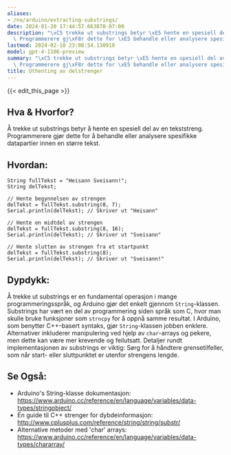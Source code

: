 ```yaml
---
aliases:
- /no/arduino/extracting-substrings/
date: 2024-01-20 17:44:57.663878-07:00
description: "\xC5 trekke ut substrings betyr \xE5 hente en spesiell del av en tekststreng.\
  \ Programmerere gj\xF8r dette for \xE5 behandle eller analysere spesifikke datapartier\u2026"
lastmod: 2024-02-18 23:08:54.130910
model: gpt-4-1106-preview
summary: "\xC5 trekke ut substrings betyr \xE5 hente en spesiell del av en tekststreng.\
  \ Programmerere gj\xF8r dette for \xE5 behandle eller analysere spesifikke datapartier\u2026"
title: Uthenting av delstrenger
---
```


{{< edit_this_page >}}

## Hva & Hvorfor?
Å trekke ut substrings betyr å hente en spesiell del av en tekststreng. Programmerere gjør dette for å behandle eller analysere spesifikke datapartier innen en større tekst.

## Hvordan:
```Arduino
String fullTekst = "Heisann Sveisann!";
String delTekst;

// Hente begynnelsen av strengen
delTekst = fullTekst.substring(0, 7);
Serial.println(delTekst); // Skriver ut "Heisann"

// Hente en midtdel av strengen
delTekst = fullTekst.substring(8, 16);
Serial.println(delTekst); // Skriver ut "Sveisann"

// Hente slutten av strengen fra et startpunkt
delTekst = fullTekst.substring(8);
Serial.println(delTekst); // Skriver ut "Sveisann!"
```

## Dypdykk:
Å trekke ut substrings er en fundamental operasjon i mange programmeringsspråk, og Arduino gjør det enkelt gjennom `String`-klassen. Substrings har vært en del av programmering siden språk som C, hvor man skulle bruke funksjoner som `strncpy` for å oppnå samme resultat. I Arduino, som benytter C++-basert syntaks, gjør `String`-klassen jobben enklere. Alternativer inkluderer manipulering ved hjelp av `char`-arrays og pekere, men dette kan være mer krevende og feilutsatt. Detaljer rundt implementasjonen av substrings er viktig: Sørg for å håndtere grensetilfeller, som når start- eller sluttpunktet er utenfor strengens lengde.

## Se Også:
- Arduino's String-klasse dokumentasjon: https://www.arduino.cc/reference/en/language/variables/data-types/stringobject/
- En guide til C++ strenger for dybdeinformasjon: http://www.cplusplus.com/reference/string/string/substr/
- Alternative metoder med 'char' arrays: https://www.arduino.cc/reference/en/language/variables/data-types/chararray/
